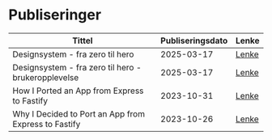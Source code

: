 # Publiseringer

| Tittel                                               | Publiseringsdato | Lenke                                                                                           |
| ---------------------------------------------------- | ---------------- | ----------------------------------------------------------------------------------------------- |
| Designsystem - fra zero til hero                     | 2025-03-17       | [Lenke](https://medium.com/systek/designsystem-fra-zero-til-hero-4a2127e1bf4e)                  |
| Designsystem - fra zero til hero - brukeropplevelse  | 2025-03-17       | [Lenke](https://medium.com/systek/designsystem-fra-zero-til-hero-brukeropplevelse-1a42451c6769) |
| How I Ported an App from Express to Fastify          | 2023-10-31       | [Lenke](https://amedia.github.io/jotter/2023/express-to-fastify-how/)                           |
| Why I Decided to Port an App from Express to Fastify | 2023-10-26       | [Lenke](https://amedia.github.io/jotter/2023/express-to-fastify-why/)                           |
